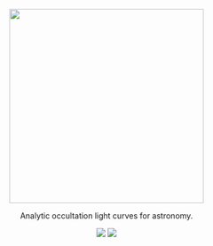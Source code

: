 <p align="center">
  <img width = "350" src="https://github.com/rodluger/starry/blob/master/starry.png?raw=true"/>
</p>

<p align="center">
Analytic occultation light curves for astronomy.
</p>

<p align="center">
  <a href="https://travis-ci.org/rodluger/starry/"><img src="https://travis-ci.org/rodluger/starry.svg?branch=master"/></a>
  <a href="https://docs.google.com/viewer?url=https://github.com/rodluger/starry/raw/pdf/starry.pdf"><img src="https://img.shields.io/badge/read-the_paper-brightgreen.svg?style=flat"/></a>
</p>
